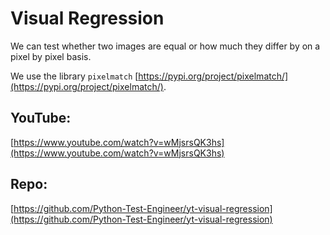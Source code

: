 # Visual Regression

We can test whether two images are equal or how much they differ by on a pixel by pixel basis.

We use the library `pixelmatch` [https://pypi.org/project/pixelmatch/](https://pypi.org/project/pixelmatch/).

## YouTube: 

[https://www.youtube.com/watch?v=wMjsrsQK3hs](https://www.youtube.com/watch?v=wMjsrsQK3hs)

## Repo: 

[https://github.com/Python-Test-Engineer/yt-visual-regression](https://github.com/Python-Test-Engineer/yt-visual-regression)